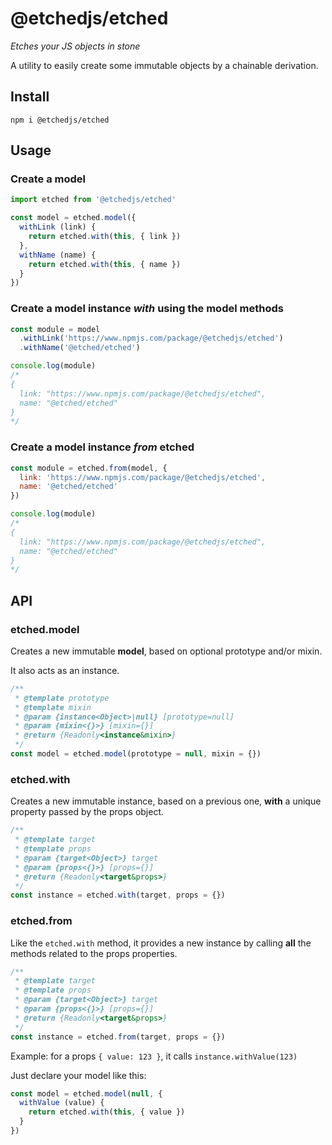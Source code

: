 # @etchedjs/etched

_Etches your JS objects in stone_

A utility to easily create some immutable objects by a chainable derivation.


## Install

`npm i @etchedjs/etched`


## Usage

### Create a model
```js
import etched from '@etchedjs/etched'

const model = etched.model({
  withLink (link) {
    return etched.with(this, { link })
  },
  withName (name) {
    return etched.with(this, { name })
  }
})
```

### Create a model instance _with_ using the model methods
```js
const module = model
  .withLink('https://www.npmjs.com/package/@etchedjs/etched')
  .withName('@etched/etched')

console.log(module)
/*
{
  link: "https://www.npmjs.com/package/@etchedjs/etched",
  name: "@etched/etched"
}
*/
```

### Create a model instance _from_ etched
```js
const module = etched.from(model, {
  link: 'https://www.npmjs.com/package/@etchedjs/etched',
  name: '@etched/etched'
})

console.log(module)
/*
{
  link: "https://www.npmjs.com/package/@etchedjs/etched",
  name: "@etched/etched"
}
*/
```


## API

### etched.model

Creates a new immutable **model**, based on optional prototype and/or mixin.

It also acts as an instance.
```js
/**
 * @template prototype
 * @template mixin
 * @param {instance<Object>|null} [prototype=null]
 * @param {mixin<{}>} [mixin={}]
 * @return {Readonly<instance&mixin>}
 */
const model = etched.model(prototype = null, mixin = {})
```

### etched.with

Creates a new immutable instance, based on a previous one, **with** a unique property passed by the props object.
```js
/**
 * @template target
 * @template props
 * @param {target<Object>} target
 * @param {props<{}>} [props={}]
 * @return {Readonly<target&props>}
 */
const instance = etched.with(target, props = {})
```

### etched.from

Like the `etched.with` method, it provides a new instance by calling **all** the methods related to the props properties.

```js
/**
 * @template target
 * @template props
 * @param {target<Object>} target
 * @param {props<{}>} [props={}]
 * @return {Readonly<target&props>}
 */
const instance = etched.from(target, props = {})
```

Example: for a props `{ value: 123 }`, it calls `instance.withValue(123)`

Just declare your model like this:

```js
const model = etched.model(null, {
  withValue (value) {
    return etched.with(this, { value })
  }
})
```
